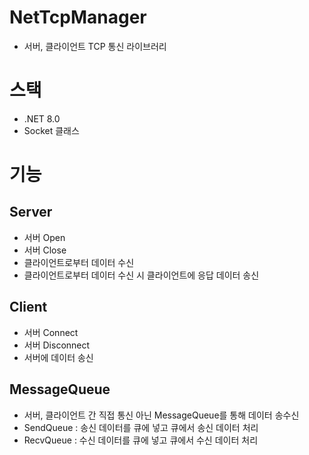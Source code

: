 # NetTcpManager
- 서버, 클라이언트 TCP 통신 라이브러리

# 스택
- .NET 8.0
- Socket 클래스

# 기능
## Server
- 서버 Open
- 서버 Close
- 클라이언트로부터 데이터 수신
- 클라이언트로부터 데이터 수신 시 클라이언트에 응답 데이터 송신
  
## Client
- 서버 Connect
- 서버 Disconnect
- 서버에 데이터 송신

## MessageQueue
- 서버, 클라이언트 간 직접 통신 아닌 MessageQueue를 통해 데이터 송수신
- SendQueue : 송신 데이터를 큐에 넣고 큐에서 송신 데이터 처리
- RecvQueue : 수신 데이터를 큐에 넣고 큐에서 수신 데이터 처리
